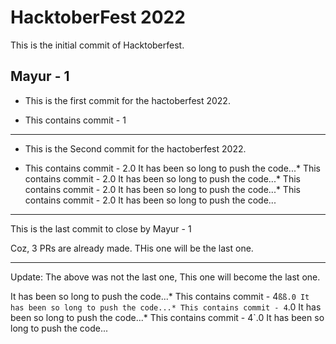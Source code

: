 # HacktoberFest 2022

This is the initial commit of Hacktoberfest.

## Mayur - 1

* This is the first commit for the hactoberfest 2022.

* This contains commit - 1


______
* This is the Second commit for the hactoberfest 2022.

* This contains commit - 2.0
It has been so long to push the code...* This contains commit - 2.0
It has been so long to push the code...* This contains commit - 2.0
It has been so long to push the code...* This contains commit - 2.0
It has been so long to push the code...

-----
This is the last commit to close by Mayur - 1

Coz, 3 PRs are already made. THis one will be the last one.

----
Update: The above was not the last one, This one will become the last one.

It has been so long to push the code...* This contains commit - 4`ßß.0
It has been so long to push the code...* This contains commit - 4`.0
It has been so long to push the code...* This contains commit - 4`.0
It has been so long to push the code...